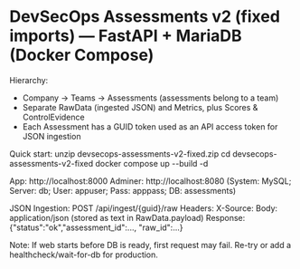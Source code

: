 DevSecOps Assessments v2 (fixed imports) — FastAPI + MariaDB (Docker Compose)
=============================================================================

Hierarchy:
- Company -> Teams -> Assessments (assessments belong to a team)
- Separate RawData (ingested JSON) and Metrics, plus Scores & ControlEvidence
- Each Assessment has a GUID token used as an API access token for JSON ingestion

Quick start:
  unzip devsecops-assessments-v2-fixed.zip
  cd devsecops-assessments-v2-fixed
  docker compose up --build -d

App:     http://localhost:8000
Adminer: http://localhost:8080  (System: MySQL; Server: db; User: appuser; Pass: apppass; DB: assessments)

JSON Ingestion:
POST /api/ingest/{guid}/raw
Headers: X-Source: <optional>
Body:    application/json (stored as text in RawData.payload)
Response: {"status":"ok","assessment_id":..., "raw_id":...}

Note: If web starts before DB is ready, first request may fail. Re-try or add a healthcheck/wait-for-db for production.
